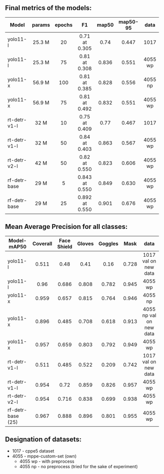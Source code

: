 ## Final metrics of the models:

Model | params | epochs | F1 | map50 | map50-95 | data |
--- |:---:|:---:|:---:|:---:|:---:|:---:|
yolo11-l | 25.3 M | 20 | 0.71 at 0.305 | 0.74 | 0.447 | 1017
yolo11-l | 25.3 M | 75 | 0.81 at 0.308 | 0.836 | 0.551 | 4055 wp
yolo11-x | 56.9 M | 100 | 0.81 at 0.385 | 0.828 | 0.556 | 4055 np
yolo11-x | 56.9 M | 75 | 0.81 at 0.492 | 0.832 | 0.551 | 4055 wp
rt-detr-v1-l | 32 М | 10 | 0.75 at 0.409 | 0.77 | 0.467 | 1017
rt-detr-v1-l | 32 М | 50 | 0.84 at 0.403 | 0.863 | 0.567 | 4055 wp
rt-detr-v2-l | 42 М | 50 | 0.82 at 0.550 | 0.823 | 0.606 | 4055 wp
rf-detr-base | 29 M | 5 | 0.843 at 0.550 | 0.849 | 0.630 | 4055 wp
rf-detr-base | 29 M | 25 | 0.892 at 0.550 | 0.901 | 0.676 | 4055 wp

## Mean Average Precision for all classes:

Model-mAP50 | Coverall | Face Shield | Gloves | Goggles | Mask | data |
--- |:---:|:---:|:---:|:---:|:---:|:---:|
yolo11-l | 0.511 | 0.48 | 0.41 | 0.16 | 0.728 | 1017 val on new data
yolo11-l | 0.96 | 0.686 | 0.808 | 0.782 | 0.945 | 4055 wp
yolo11-x | 0.959 | 0.657 | 0.815 | 0.764 | 0.946 | 4055 np
yolo11-x | 0.896 | 0.485 | 0.708 | 0.618 | 0.913 | 4055 np val on new data
yolo11-x | 0.957 | 0.659 | 0.803 | 0.792 | 0.949 | 4055 wp
rt-detr-v1-l | 0.511 | 0.485 | 0.522 | 0.209 | 0.742 | 1017 val on new data
rt-detr-v1-l | 0.954 | 0.72 | 0.859 | 0.826 | 0.957 | 4055 wp
rt-detr-v2-l |0.954 | 0.716 | 0.838 | 0.699 | 0.938 | 4055 wp
rf-detr-base (25) | 0.967 | 0.888 | 0.896 | 0.801 | 0.955 | 4055 wp


## Designation of datasets:
* 1017 - cppe5 dataset
* 4055 - mppe-custom-set (own)
    * 4055 wp - with preprocess
    * 4055 np - no preprocess (tried for the sake of experiment)